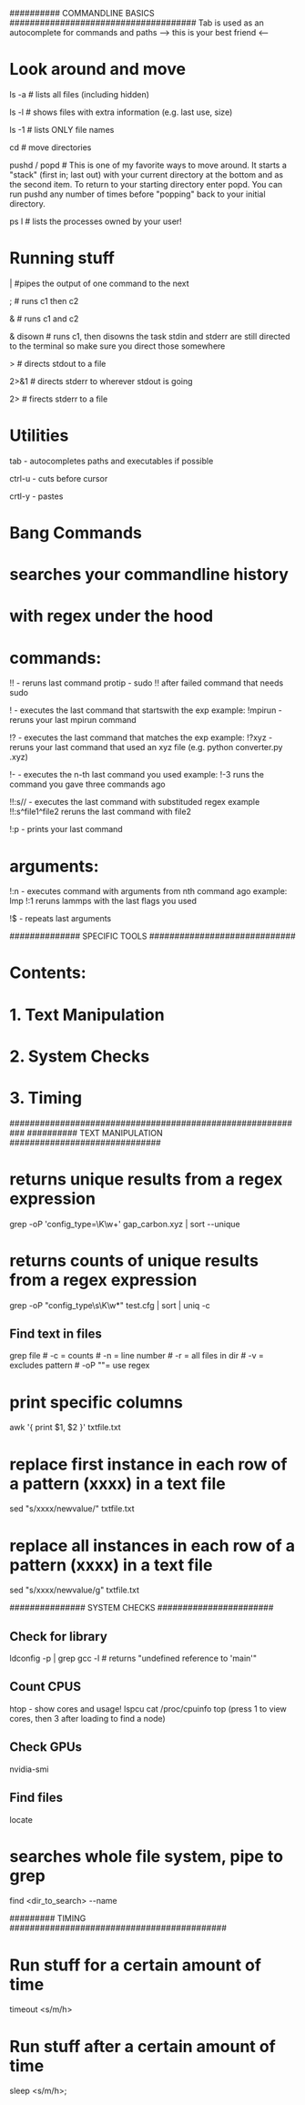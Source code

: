 ########## COMMANDLINE BASICS #####################################
Tab is used as an autocomplete for commands and paths
 --> this is your best friend <--

# Look around and move
ls -a # lists all files (including hidden)

ls -l # shows files with extra information (e.g. last use, size)

ls -1 # lists ONLY file names

cd <relative path> # move directories

pushd <path> / popd # This is one of my favorite ways to move
around. It starts a "stack" (first in; last out) with your current
directory at the bottom and <path> as the second item. To return
to your starting directory enter popd. You can run pushd any number of times
before "popping" back to your initial directory.

ps l # lists the processes owned by your user!

# Running stuff
<c1> | <c2> #pipes the output of one command to the next

<c1> ; <c2> # runs c1 then c2

<c1> & <c2> # runs c1 and c2

<c1> & disown # runs c1, then disowns the task
stdin and stderr are still directed to the terminal so make sure
you direct those somewhere

<c1> > <file> # directs stdout to a file

<c1> 2>&1     # directs stderr to wherever stdout is going

<c1> 2> <file> # firects stderr to a file

# Utilities

tab - autocompletes paths and executables if possible

ctrl-u - cuts before cursor

crtl-y - pastes

# Bang Commands ##################################
# searches your commandline history 
# with regex under the hood
# commands:
!! - reruns last command
	protip - sudo !!
	after failed command that needs sudo

!<exp> - executes the last command that startswith the exp
example: !mpirun - reruns your last mpirun command

!?<exp> - executes the last command that matches the exp
example: !?xyz - reruns your last command that used an xyz file
		(e.g. python converter.py <f>.xyz)

!-<n> - executes the n-th last command you used
example: !-3 runs the command you gave three commands ago

!!:s/<old>/<new> - executes the last command with substituded regex
example !!:s^file1^file2 reruns the last command with file2

!:p - prints your last command

# arguments:
<cmd> !:n - executes command with arguments from nth command ago
example: lmp !:1 reruns lammps with the last flags you used

<cmd> !$ - repeats last arguments


############## SPECIFIC TOOLS #############################
# Contents:
# 1. Text Manipulation
# 2. System Checks
# 3. Timing
###########################################################
########## TEXT MANIPULATION ##############################
# returns unique results from a regex expression
grep -oP 'config_type=\K\w+' gap_carbon.xyz | sort --unique

# returns counts of unique results from a regex expression
grep -oP "config_type\s\K\w*" test.cfg | sort | uniq -c

## Find text in files
grep <exp> file
	# -c = counts
	# -n = line number
	# -r = all files in dir
	# -v <pattern> = excludes pattern
	# -oP "<pattern>"= use regex

# print specific columns
awk '{ print $1, $2 }' txtfile.txt

# replace first instance in each row of a pattern (xxxx) in a text file
sed "s/xxxx/newvalue/" txtfile.txt

# replace all instances in each row of a pattern (xxxx) in a text file
sed "s/xxxx/newvalue/g" txtfile.txt


############### SYSTEM CHECKS #######################
## Check for library
ldconfig -p | grep <library>
gcc -l<library> # returns "undefined reference to 'main'"

## Count CPUS
htop - show cores and usage!
lspcu
cat /proc/cpuinfo
top (press 1 to view cores, then 3 after loading to find a node)

## Check GPUs
nvidia-smi

## Find files
locate <filename>
# searches whole file system, pipe to grep
find <dir_to_search> --name <filename>

######### TIMING ###########################################
# Run stuff for a certain amount of time
timeout <t><s/m/h> <command>
# Run stuff after a certain amount of time
sleep <t><s/m/h>; <command>

